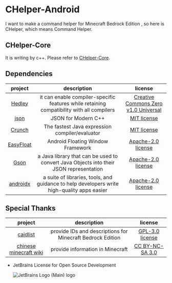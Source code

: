 # CHelper-Android

I want to make a command helper for Minecraft Bedrock Edition , so here is CHelper, which means
Command Helper.

## CHelper-Core

It is writing by c++. Please refer to [CHelper-Core](https://github.com/Yancey2023/CHelper-Core).

## Dependencies

|                        project                        |                                         description                                         |                                           license                                            |
|:-----------------------------------------------------:|:-------------------------------------------------------------------------------------------:|:--------------------------------------------------------------------------------------------:|
|      [Hedley](https://github.com/nemequ/hedley)       |  it can enable compiler-specific features while retaining compatibility with all compilers  | [Creative Commons Zero v1.0 Universal](https://github.com/nemequ/hedley/blob/master/COPYING) |
|       [json](https://github.com/nlohmann/json)        |                                     JSON for Modern C++                                     |           [MIT license](https://github.com/nlohmann/json/blob/develop/LICENSE.MIT)           |
|      [Crunch](https://github.com/boxbeam/Crunch)      |                       The fastest Java expression compiler/evaluator                        |             [MIT license](https://github.com/boxbeam/Crunch/blob/master/LICENSE)             |
| [EasyFloat](https://github.com/princekin-f/EasyFloat) |                              Android Floating Window Framework                              |      [Apache-2.0 license](https://github.com/princekin-f/EasyFloat/blob/master/LICENSE)      |
|        [Gson](https://github.com/google/gson)         |   a Java library that can be used to convert Java Objects into their JSON representation    |            [Apache-2.0 license](https://github.com/google/gson/blob/main/LICENSE)            |
|   [androidx](https://github.com/androidx/androidx)    | a suite of libraries, tools, and guidance to help developers write high-quality apps easier |  [Apache-2.0 license](https://github.com/androidx/androidx/blob/androidx-main/LICENSE.txt)   |

## Special Thanks

|                       project                       |                        description                         |                                   license                                    |
|:---------------------------------------------------:|:----------------------------------------------------------:|:----------------------------------------------------------------------------:|
|  [caidlist](https://github.com/XeroAlpha/caidlist)  | provide IDs and descriptions for Minecraft Bedrock Edition | [GPL-3.0 license](https://github.com/XeroAlpha/caidlist/blob/master/LICENSE) |
| [chinese minecraft wiki](https://zh.minecraft.wiki) |              provide information in Minecraft              |     [CC BY-NC-SA 3.0](https://creativecommons.org/licenses/by-nc-sa/3.0)     |

- JetBrains License for Open Source Development

  ![JetBrains Logo (Main) logo](https://resources.jetbrains.com/storage/products/company/brand/logos/jb_beam.svg)
